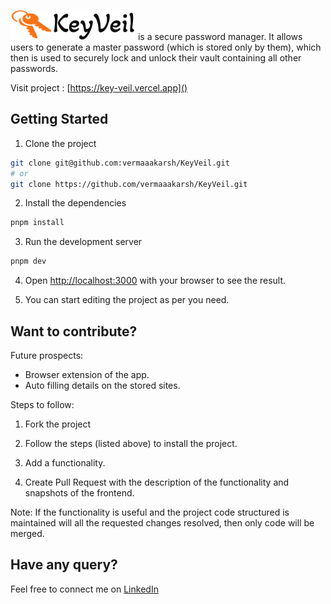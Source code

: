 <img src="./public/keyveil-logo-light.png" width="200"> is a secure password manager. It allows users to generate a master password (which is stored only by them), which then is used to securely lock and unlock their vault containing all other passwords.

Visit project : [https://key-veil.vercel.app]()

## Getting Started

1. Clone the project

```bash
git clone git@github.com:vermaaakarsh/KeyVeil.git
# or
git clone https://github.com/vermaaakarsh/KeyVeil.git
```

2. Install the dependencies

```bash
pnpm install
```

3. Run the development server

```bash
pnpm dev
```

4. Open [http://localhost:3000](http://localhost:3000) with your browser to see the result.

5. You can start editing the project as per you need.

## Want to contribute?

Future prospects:

- Browser extension of the app.
- Auto filling details on the stored sites.

Steps to follow:

1. Fork the project

2. Follow the steps (listed above) to install the project.

3. Add a functionality.

4. Create Pull Request with the description of the functionality and snapshots of the frontend.

Note: If the functionality is useful and the project code structured is maintained will all the requested changes resolved, then only code will be merged.

## Have any query?

Feel free to connect me on [LinkedIn](https://www.linkedin.com/in/aakarshverma/)
